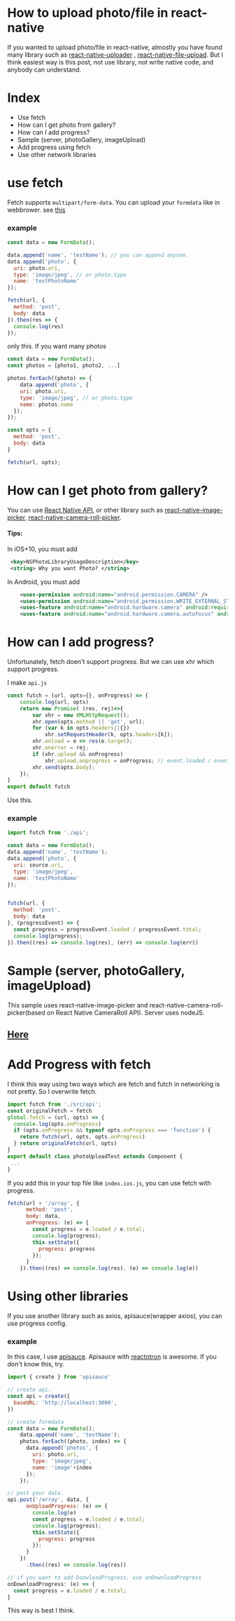 # How to upload photo/file in react-native

If you wanted to upload photo/file in react-native, almostly you have found many library such as [react-native-uploader](https://github.com/aroth/react-native-uploader) , [react-native-file-upload](https://github.com/booxood/react-native-file-upload). But I think easiest way is this post, not use library, not write native code, and anybody can understand. 

# Index
- Use fetch
- How can I get photo from gallery?
- How can I add progress?
- Sample (server, photoGallery, imageUpload)
- Add progress using fetch
- Use other network libraries

# use fetch 

Fetch supports `multipart/form-data`. You can upload your `formdata` like in webbrower. see [this](https://developer.mozilla.org/en-US/docs/Web/API/Fetch_API/Using_Fetch#Body)

### example



```jsx
const data = new FormData();

data.append('name', 'testName'); // you can append anyone.
data.append('photo', {
  uri: photo.uri,
  type: 'image/jpeg', // or photo.type
  name: 'testPhotoName'
});

fetch(url, {
  method: 'post',
  body: data
}).then(res => {
  console.log(res)
});
```

only this. If you want many photos

```js
const data = new FormData();
const photos = [photo1, photo2, ...]

photos.forEach((photo) => {
    data.append('photo', {
    uri: photo.uri,
    type: 'image/jpeg', // or photo.type
    name: photos.name
  });  
});

const opts = {
  method: 'post',
  body: data
}

fetch(url, opts);

```



# How can I get photo from gallery?

You can use [React Native API](https://facebook.github.io/react-native/docs/cameraroll.html), or other library such as [react-native-image-picker](https://github.com/marcshilling/react-native-image-picker),  [react-native-camera-roll-picker](https://github.com/jeanpan/react-native-camera-roll-picker). 

#### Tips:

In iOS+10, you must add 

```xml
 <key>NSPhotoLibraryUsageDescription</key>
 <string> Why you want Photo? </string>
```

In Android, you must add

```xml
    <uses-permission android:name="android.permission.CAMERA" />
    <uses-permission android:name="android.permission.WRITE_EXTERNAL_STORAGE"/>
    <uses-feature android:name="android.hardware.camera" android:required="false"/>
    <uses-feature android:name="android.hardware.camera.autofocus" android:required="false"/>

```



# How can I add progress?

Unfortunately, fetch doen't support progress. But we can use xhr which support progress.

I make `api.js`

```javascript
const futch = (url, opts={}, onProgress) => {
    console.log(url, opts)
    return new Promise( (res, rej)=>{
        var xhr = new XMLHttpRequest();
        xhr.open(opts.method || 'get', url);
        for (var k in opts.headers||{})
            xhr.setRequestHeader(k, opts.headers[k]);
        xhr.onload = e => res(e.target);
        xhr.onerror = rej;
        if (xhr.upload && onProgress)
            xhr.upload.onprogress = onProgress; // event.loaded / event.total * 100 ; //event.lengthComputable
        xhr.send(opts.body);
    });
}
export default futch

```

Use this.

### example

```javascript
import futch from './api';

const data = new FormData();
data.append('name', 'testName');
data.append('photo', {
  uri: source.uri,
  type: 'image/jpeg',
  name: 'testPhotoName'
});


futch(url, {
  method: 'post',
  body: data
}, (progressEvent) => {
  const progress = progressEvent.loaded / progressEvent.total;
  console.log(progress);
}).then((res) => console.log(res), (err) => console.log(err))
```



# Sample (server, photoGallery, imageUpload)

This sample uses react-native-image-picker and react-native-camera-roll-picker(based on React Native CameraRoll API). 
Server uses nodeJS.

## [Here](https://github.com/g6ling/react-native-fileUpload-example)

# Add Progress with fetch
I think this way using two ways which are fetch and futch in networking is not pretty.
So I overwrite fetch. 

```javascript
import futch from './src/api';
const originalFetch = fetch
global.fetch = (url, opts) => {
  console.log(opts.onProgress)
  if (opts.onProgress && typeof opts.onProgress === 'function') {
    return futch(url, opts, opts.onProgress)
  } return originalFetch(url, opts)
}
export default class photoUploadTest extends Component {
 ...
}
```
If you add this in your top file like `index.ios.js`, you can use fetch with progress.

```javascript
fetch(url + '/array', {
      method: 'post',
      body: data,
      onProgress: (e) => {
        const progress = e.loaded / e.total;
        console.log(progress);
        this.setState({
          progress: progress
        });
      }
    }).then((res) => console.log(res), (e) => console.log(e))
```



# Using other libraries

If you use another library such as axios, apisauce(wrapper axios), you can use progress config.

### example

In this case, I use [apisauce](https://github.com/skellock/apisauce). Apisauce with [reactotron](https://github.com/reactotron/reactotron) is awesome. If you don't know this, try.

```js
import { create } from 'apisauce'

// create api. 
const api = create({
  baseURL: 'http://localhost:3000',
})

// create formdata
const data = new FormData();
    data.append('name', 'testName');
    photos.forEach((photo, index) => {
      data.append('photos', {
        uri: photo.uri,
        type: 'image/jpeg',
        name: 'image'+index
      });
    });

// post your data.
api.post('/array', data, {
      onUploadProgress: (e) => {
        console.log(e)
        const progress = e.loaded / e.total;
        console.log(progress);
        this.setState({
          progress: progress
        });
      }
    })
      .then((res) => console.log(res))

// if you want to add DonwloadProgress, use onDownloadProgress
onDownloadProgress: (e) => {
  const progress = e.loaded / e.total;
}

```



This way is best I think.

